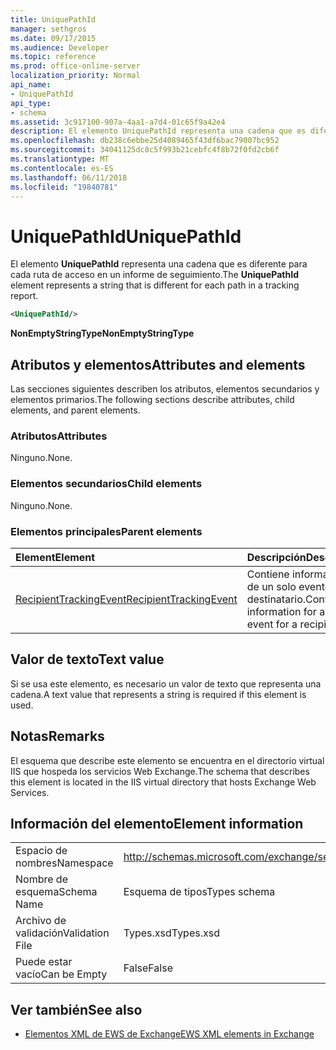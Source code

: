 ```yaml
---
title: UniquePathId
manager: sethgros
ms.date: 09/17/2015
ms.audience: Developer
ms.topic: reference
ms.prod: office-online-server
localization_priority: Normal
api_name:
- UniquePathId
api_type:
- schema
ms.assetid: 3c917100-907a-4aa1-a7d4-01c65f9a42e4
description: El elemento UniquePathId representa una cadena que es diferente para cada ruta de acceso en un informe de seguimiento.
ms.openlocfilehash: db238c6ebbe25d4089465f43df6bac79007bc952
ms.sourcegitcommit: 34041125dc8c5f993b21cebfc4f8b72f0fd2cb6f
ms.translationtype: MT
ms.contentlocale: es-ES
ms.lasthandoff: 06/11/2018
ms.locfileid: "19840781"
---
```

# <a name="uniquepathid"></a><span data-ttu-id="79232-103">UniquePathId</span><span class="sxs-lookup"><span data-stu-id="79232-103">UniquePathId</span></span>

<span data-ttu-id="79232-104">El elemento **UniquePathId** representa una cadena que es diferente para cada ruta de acceso en un informe de seguimiento.</span><span class="sxs-lookup"><span data-stu-id="79232-104">The **UniquePathId** element represents a string that is different for each path in a tracking report.</span></span> 
  
```XML
<UniquePathId/>
```

 <span data-ttu-id="79232-105">**NonEmptyStringType**</span><span class="sxs-lookup"><span data-stu-id="79232-105">**NonEmptyStringType**</span></span>
## <a name="attributes-and-elements"></a><span data-ttu-id="79232-106">Atributos y elementos</span><span class="sxs-lookup"><span data-stu-id="79232-106">Attributes and elements</span></span>

<span data-ttu-id="79232-107">Las secciones siguientes describen los atributos, elementos secundarios y elementos primarios.</span><span class="sxs-lookup"><span data-stu-id="79232-107">The following sections describe attributes, child elements, and parent elements.</span></span>
  
### <a name="attributes"></a><span data-ttu-id="79232-108">Atributos</span><span class="sxs-lookup"><span data-stu-id="79232-108">Attributes</span></span>

<span data-ttu-id="79232-109">Ninguno.</span><span class="sxs-lookup"><span data-stu-id="79232-109">None.</span></span>
  
### <a name="child-elements"></a><span data-ttu-id="79232-110">Elementos secundarios</span><span class="sxs-lookup"><span data-stu-id="79232-110">Child elements</span></span>

<span data-ttu-id="79232-111">Ninguno.</span><span class="sxs-lookup"><span data-stu-id="79232-111">None.</span></span>
  
### <a name="parent-elements"></a><span data-ttu-id="79232-112">Elementos principales</span><span class="sxs-lookup"><span data-stu-id="79232-112">Parent elements</span></span>

|<span data-ttu-id="79232-113">**Element**</span><span class="sxs-lookup"><span data-stu-id="79232-113">**Element**</span></span>|<span data-ttu-id="79232-114">**Descripción**</span><span class="sxs-lookup"><span data-stu-id="79232-114">**Description**</span></span>|
|:-----|:-----|
|[<span data-ttu-id="79232-115">RecipientTrackingEvent</span><span class="sxs-lookup"><span data-stu-id="79232-115">RecipientTrackingEvent</span></span>](recipienttrackingevent.md) <br/> |<span data-ttu-id="79232-116">Contiene información de un solo evento de un destinatario.</span><span class="sxs-lookup"><span data-stu-id="79232-116">Contains information for a single event for a recipient.</span></span>  <br/> |
   
## <a name="text-value"></a><span data-ttu-id="79232-117">Valor de texto</span><span class="sxs-lookup"><span data-stu-id="79232-117">Text value</span></span>

<span data-ttu-id="79232-118">Si se usa este elemento, es necesario un valor de texto que representa una cadena.</span><span class="sxs-lookup"><span data-stu-id="79232-118">A text value that represents a string is required if this element is used.</span></span>
  
## <a name="remarks"></a><span data-ttu-id="79232-119">Notas</span><span class="sxs-lookup"><span data-stu-id="79232-119">Remarks</span></span>

<span data-ttu-id="79232-120">El esquema que describe este elemento se encuentra en el directorio virtual IIS que hospeda los servicios Web Exchange.</span><span class="sxs-lookup"><span data-stu-id="79232-120">The schema that describes this element is located in the IIS virtual directory that hosts Exchange Web Services.</span></span>
  
## <a name="element-information"></a><span data-ttu-id="79232-121">Información del elemento</span><span class="sxs-lookup"><span data-stu-id="79232-121">Element information</span></span>

|||
|:-----|:-----|
|<span data-ttu-id="79232-122">Espacio de nombres</span><span class="sxs-lookup"><span data-stu-id="79232-122">Namespace</span></span>  <br/> |http://schemas.microsoft.com/exchange/services/2006/types  <br/> |
|<span data-ttu-id="79232-123">Nombre de esquema</span><span class="sxs-lookup"><span data-stu-id="79232-123">Schema Name</span></span>  <br/> |<span data-ttu-id="79232-124">Esquema de tipos</span><span class="sxs-lookup"><span data-stu-id="79232-124">Types schema</span></span>  <br/> |
|<span data-ttu-id="79232-125">Archivo de validación</span><span class="sxs-lookup"><span data-stu-id="79232-125">Validation File</span></span>  <br/> |<span data-ttu-id="79232-126">Types.xsd</span><span class="sxs-lookup"><span data-stu-id="79232-126">Types.xsd</span></span>  <br/> |
|<span data-ttu-id="79232-127">Puede estar vacío</span><span class="sxs-lookup"><span data-stu-id="79232-127">Can be Empty</span></span>  <br/> |<span data-ttu-id="79232-128">False</span><span class="sxs-lookup"><span data-stu-id="79232-128">False</span></span>  <br/> |
   
## <a name="see-also"></a><span data-ttu-id="79232-129">Ver también</span><span class="sxs-lookup"><span data-stu-id="79232-129">See also</span></span>



- [<span data-ttu-id="79232-130">Elementos XML de EWS de Exchange</span><span class="sxs-lookup"><span data-stu-id="79232-130">EWS XML elements in Exchange</span></span>](ews-xml-elements-in-exchange.md)

